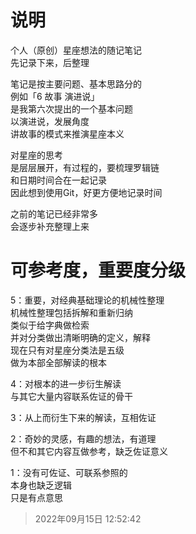 # 说明
个人（原创）星座想法的随记笔记\
先记录下来，后整理

笔记是按主要问题、基本思路分的\
例如「6 故事 演进说」\
是我第六次提出的一个基本问题\
以演进说，发展角度\
讲故事的模式来推演星座本义

对星座的思考\
是层层展开，有过程的，要梳理罗辑链\
和日期时间合在一起记录\
因此想到使用Git，好更方便地记录时间

之前的笔记已经非常多\
会逐步补充整理上来

# 可参考度，重要度分级
5：重要，对经典基础理论的机械性整理\
机械性整理包括拆解和重新归纳\
类似于给字典做检索\
并对分类做出清晰明确的定义，解释\
现在只有对星座分类法是五级\
做为本部全部解读的根本

4：对根本的进一步衍生解读\
与其它大量内容联系佐证的骨干

3：从上而衍生下来的解读，互相佐证

2：奇妙的灵感，有趣的想法，有道理\
但不和其它内容互做参考，缺乏佐证意义

1：没有可佐证、可联系参照的\
本身也缺乏逻辑\
只是有点意思
>2022年09月15日 12:52:42

